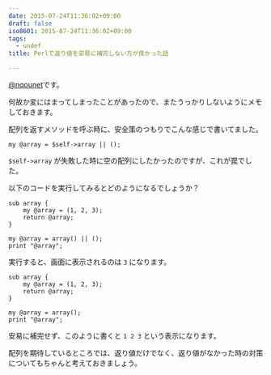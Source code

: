 ```yaml
---
date: 2015-07-24T11:36:02+09:00
draft: false
iso8601: 2015-07-24T11:36:02+09:00
tags:
  - undef
title: Perlで返り値を安易に補完しない方が良かった話

---
```


<p><a href="https://twitter.com/nqounet">@nqounet</a>です。</p>

<p>何故か変にはまってしまったことがあったので、またうっかりしないようにメモしておきます。</p>



<p>配列を返すメソッドを呼ぶ時に、安全策のつもりでこんな感じで書いてました。</p>

```
my @array = $self->array || ();
```

<p><code>$self->array</code> が失敗した時に空の配列にしたかったのですが、これが罠でした。</p>

<p>以下のコードを実行してみるとどのようになるでしょうか？</p>

```
sub array {
    my @array = (1, 2, 3);
    return @array;
}

my @array = array() || ();
print "@array";
```

<p>実行すると、画面に表示されるのは <code>3</code> になります。</p>

```
sub array {
    my @array = (1, 2, 3);
    return @array;
}

my @array = array();
print "@array";
```

<p>安易に補完せず、このように書くと <code>1 2 3</code> という表示になります。</p>

<p>配列を期待しているところでは、返り値だけでなく、返り値がなかった時の対策についてもちゃんと考えておきましょう。</p>
    	